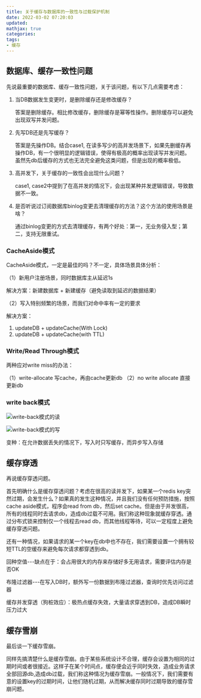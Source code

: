 ```yaml
---
title: 关于缓存与数据库的一致性与过载保护机制
date: 2022-03-02 07:20:03
updated:
mathjax: true
categories:
tags: 
- 缓存
---
```


## 数据库、缓存一致性问题

先说最重要的数据库、缓存一致性问题，关于该问题，有以下几点需要考虑：

1. 当DB数据发生变更时，是删除缓存还是修改缓存？

   答案是删除缓存。相比修改缓存，删除缓存是幂等性操作。删除缓存可以避免出现双写并发问题。

2. 先写DB还是先写缓存？

   答案是先操作DB。结合case1, 在读多写少的高并发场景下，如果先删缓存再操作DB，有一个很明显的逻辑错误，使得有极高的概率出现读写并发问题。虽然先db后缓存的方式也无法完全避免这类问题，但是出现的概率极低。

3. 高并发下，关于缓存的一致性会出现什么问题？

   case1, case2中提到了在高并发的情况下，会出现某种并发逻辑错误，导致数据不一致。

4. 是否听说过订阅数据库binlog变更去清理缓存的方法？这个方法的使用场景是啥？

   通过binlog变更的方式去清理缓存，有两个好处：第一，无业务侵入型；第二，支持无限重试。

### CacheAside模式

CacheAside模式，一定是最佳的吗？不一定，具体场景具体分析：

（1）新用户注册场景，同时数据库主从延迟1s

解决方案：新建数据库 + 新建缓存（避免读取到延迟的数据结果）

（2）写入特别频繁的场景，而我们对命中率有一定的要求

  解决方案：

  1. updateDB + updateCache(With Lock)
  2. updateDB + updateCache(with TTL)

### Write/Read Through模式

两种应对write miss的办法：

  （1）write-allocate 写cache，再由cache更新db
  （2）no write allocate 直接更新db

### write back模式

![write-back模式的读](http://cdn.b5mang.com/2021320144254.png)

![write-back模式的写](http://cdn.b5mang.com/2021320144312.png)

变种：在允许数据丢失的情况下，写入时只写缓存，而异步写入存储

## 缓存穿透

再说缓存穿透问题。

首先明确什么是缓存穿透问题？考虑在很高的读并发下，如果某一个redis key突然过期，会发生什么？如果真的发生这种情况，并且我们没有任何预防措施，按照cache aside模式，程序会read from db，然后set cache。但是由于并发很高，所有的线程同时去请求db，造成db过载不可用。我们称这种现象就缓存穿透。通过分布式锁来控制仅一个线程去read db，而其他线程等待，可以一定程度上避免缓存穿透问题。

还有一种情况，如果请求的某一个key在db中也不存在，我们需要设置一个拥有较短TTL的空缓存来避免每次请求都穿透到db。

回种空值---缺点在于：会占用很大的内存来存储好多无用请求，需要评估内存是否OK

布隆过滤器---在写入DB时，额外写一份数据到布隆过滤器，查询时优先访问过滤器

缓存并发穿透（狗桩效应）：极热点缓存失效，大量请求穿透到DB，造成DB瞬时压力过大

## 缓存雪崩

最后谈一下缓存雪崩。

同样先搞清楚什么是缓存雪崩。由于某些系统设计不合理，缓存会设置为相同的过期时间或者很接近。这样子在某个时间点，缓存便会近乎同时失效，造成业务请求全部回源db,造成db过载，我们称这种情况为缓存雪崩。一般情况下，我们需要有意的设置key的过期时间，让他们随机过期，从而解决缓存同时过期导致的缓存雪崩问题。
